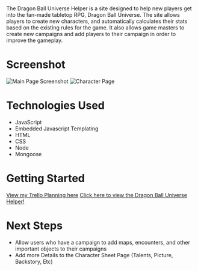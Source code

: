# <Dragon Ball Universe Helper>

The Dragon Ball Universe Helper is a site designed to help new players get into the fan-made tabletop RPG, Dragon Ball Universe. The site allows players to create new characters, and automatically calculates their stats based on the existing rules for the game. It also allows game masters to 
create new campaigns and add players to their campaign in order to improve the gameplay. 

# Screenshot

![Main Page Screenshot](https://imgur.com/a/CsnXoMi)
![Character Page](https://imgur.com/a/2O84f9B)

# Technologies Used

- JavaScript
- Embedded Javascript Templating
- HTML
- CSS
- Node
- Mongoose


# Getting Started

[View my Trello Planning here](https://trello.com/b/MVWD44O3/project-2)
[Click here to view the Dragon Ball Universe Helper!](https://dragonball-universe-helper.herokuapp.com/)

# Next Steps

- Allow users who have a campaign to add maps, encounters, and other important objects to their campaigns
- Add more Details to the Character Sheet Page (Talents, Picture, Backstory, Etc)
